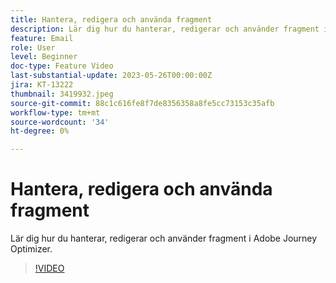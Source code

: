 ```yaml
---
title: Hantera, redigera och använda fragment
description: Lär dig hur du hanterar, redigerar och använder fragment i Adobe Journey Optimizer.
feature: Email
role: User
level: Beginner
doc-type: Feature Video
last-substantial-update: 2023-05-26T00:00:00Z
jira: KT-13222
thumbnail: 3419932.jpeg
source-git-commit: 88c1c616fe8f7de8356358a8fe5cc73153c35afb
workflow-type: tm+mt
source-wordcount: '34'
ht-degree: 0%

---
```



# Hantera, redigera och använda fragment

Lär dig hur du hanterar, redigerar och använder fragment i Adobe Journey Optimizer.

>[!VIDEO](https://video.tv.adobe.com/v/3419932/?learn=on)
